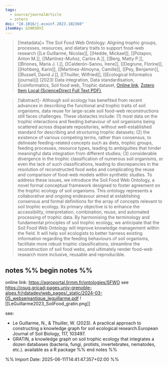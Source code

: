 ```yaml
---
tags:
  - source/journalArticle
  - zotero
doi: "10.1016/j.ecoinf.2023.102360"
itemKey: G39R3HYZ
---
```

>[!metadata]+
> The Soil Food Web Ontology: Aligning trophic groups, processes, resources, and dietary traits to support food-web research
> [[Le Guillarme, Nicolas]], [[Hedde, Mickael]], [[Potapov, Anton M.]], [[Martínez-Muñoz, Carlos A.]], [[Berg, Matty P.]], [[Briones, Maria J. I.]], [[Calderón-Sanou, Irene]], [[Degrune, Florine]], [[Hohberg, Karin]], [[Martinez-Almoyna, Camille]], [[Pey, Benjamin]], [[Russell, David J.]], [[Thuiller, Wilfried]], 
> [[Ecological Informatics (journal)]] (2023)
> Data integration, Data standardisation, Ecoinformatics, Soil food web, Trophic dataset, 
> [Online link](https://www.sciencedirect.com/science/article/pii/S1574954123003898), [Zotero Item](zotero://select/library/items/G39R3HYZ),[Local (ScienceDirect Full Text PDF)](file://C:/Users/aburg/Documents/references/zotero/storage/JI2N5TXH/LeGuillarme2023_SoilFood.pdf), 


>[!abstract]-
>Although soil ecology has benefited from recent advances in describing the functional and trophic traits of soil organisms, data reuse for large-scale soil food-web reconstructions still faces challenges. These obstacles include: (1) most data on the trophic interactions and feeding behaviour of soil organisms being scattered across disparate repositories, without well-established standard for describing and structuring trophic datasets; (2) the existence of various competing terms, rather than consensus, to delineate feeding-related concepts such as diets, trophic groups, feeding processes, resource types, leading to ambiguities that hinder meaningful data integration from different studies; (3) considerable divergence in the trophic classification of numerous soil organisms, or even the lack of such classifications, leading to discrepancies in the resolution of reconstructed food webs and complicating the reuse and comparison of food-web models within synthetic studies. To address these issues, we introduce the Soil Food Web Ontology, a novel formal conceptual framework designed to foster agreement on the trophic ecology of soil organisms. This ontology represents a collaborative and ongoing endeavour aimed at establishing consensus and formal definitions for the array of concepts relevant to soil trophic ecology. Its primary objective is to enhance the accessibility, interpretation, combination, reuse, and automated processing of trophic data. By harmonising the terminology and fundamental principles of soil trophic ecology, we anticipate that the Soil Food Web Ontology will improve knowledge management within the field. It will help soil ecologists to better harness existing information regarding the feeding behaviours of soil organisms, facilitate more robust trophic classifications, streamline the reconstruction of soil food webs, and ultimately render food-web research more inclusive, reusable and reproducible.

## notes %% begin notes %%
online link: https://agroportal.lirmm.fr/ontologies/SFWO
see https://osug.gricad-pages.univ-grenoble-alpes.fr/rdatadev/web_pages/_static/2024-03-05_websemantique_leguillarme.pdf
![[LeGuillarme2023_SoilFood_gratin.png]]

see:
- Le Guillarme, N., & Thuiller, W. (2023). A practical approach to constructing a knowledge graph for soil ecological research.European Journal of Soil Biology, 117, 103497.
- GRATIN, a knowledge graph on soil trophic ecology that integrates a dozen databases (bacteria, fungi, protists, invertebrates, nematodes, etc.). available as a R package
%% end notes %%

%% Import Date: 2025-06-11T14:41:47.357+02:00 %%
